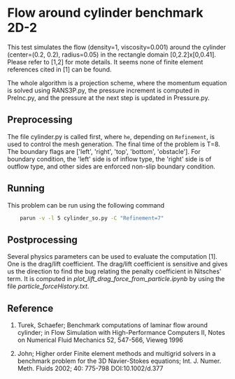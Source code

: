 # Flow around cylinder benchmark 2D-2

This test simulates the flow (density=1, viscosity=0.001) around the
cylinder (center=(0.2, 0.2), radius=0.05) in the rectangle domain
[0,2.2]x[0,0.41]. Please refer to [1,2] for mote details. It seems
none of finite element references cited in [1] can be found.

The whole algorithm is a projection scheme, where the momentum
equation is solved using RANS3P.py, the pressure increment is computed
in PreInc.py, and the pressure at the next step is updated in
Pressure.py.

## Preprocessing

The file cylinder.py is called first, where `he`, depending on
`Refinement`, is used to control the mesh generation. The final time
of the problem is T=8. The boundary flags are ['left', 'right', 'top',
'bottom', 'obstacle']. For boundary condition, the 'left' side is of
inflow type, the 'right' side is of outflow type, and other sides are
enforced non-slip boundary condition.

## Running

This problem can be run using the following command
```bash
    parun -v -l 5 cylinder_so.py -C "Refinement=7"
```

## Postprocessing

Several physics parameters can be used to evaluate the computation
[1]. One is the drag/lift coefficient. The drag/lift coefficient is
sensitive and gives us the direction to find the bug relating the
penalty coefficient in Nitsches' term. It is computed in
*plot_lift_drag_force_from_particle.ipynb* by using the file
*particle_forceHistory.txt*.

## Reference 

1. Turek, Schaefer; Benchmark computations of laminar flow around
cylinder; in Flow Simulation with High-Performance Computers II, Notes
on Numerical Fluid Mechanics 52, 547-566, Vieweg 1996

2. John; Higher order Finite element methods and multigrid solvers in
a benchmark problem for the 3D Navier-Stokes equations;
Int. J. Numer. Meth. Fluids 2002; 40: 775-798 DOI:10.1002/d.377